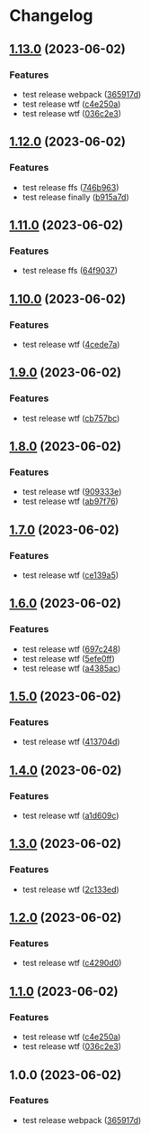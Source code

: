 # Changelog

## [1.13.0](https://github.com/wholesome-ghoul/allaround-configs/compare/configs-webpack-v1.12.0...configs-webpack-v1.13.0) (2023-06-02)


### Features

* test release webpack ([365917d](https://github.com/wholesome-ghoul/allaround-configs/commit/365917d5e057afdcd968fd630a941b4d121b0d05))
* test release wtf ([c4e250a](https://github.com/wholesome-ghoul/allaround-configs/commit/c4e250a5302b03e1894cad87a891e2a8ad17f28b))
* test release wtf ([036c2e3](https://github.com/wholesome-ghoul/allaround-configs/commit/036c2e377a55aca3fd71cf8b08a77910677051f8))

## [1.12.0](https://github.com/wholesome-ghoul/allaround-configs/compare/configs-webpack-v1.11.0...configs-webpack-v1.12.0) (2023-06-02)


### Features

* test release ffs ([746b963](https://github.com/wholesome-ghoul/allaround-configs/commit/746b9639ee6ee96a0058c35f95e799e01d7f6a87))
* test release finally ([b915a7d](https://github.com/wholesome-ghoul/allaround-configs/commit/b915a7dffef4384dc9bbc51fd0f8657aa4082abb))

## [1.11.0](https://github.com/wholesome-ghoul/allaround-configs/compare/configs-webpack-v1.10.0...configs-webpack-v1.11.0) (2023-06-02)


### Features

* test release ffs ([64f9037](https://github.com/wholesome-ghoul/allaround-configs/commit/64f90373c0bbb5ca7140a91835efeda9b879cff2))

## [1.10.0](https://github.com/wholesome-ghoul/allaround-configs/compare/configs-webpack-v1.9.0...configs-webpack-v1.10.0) (2023-06-02)


### Features

* test release wtf ([4cede7a](https://github.com/wholesome-ghoul/allaround-configs/commit/4cede7ab5e7c22a1ccd82f07494bcc8ee0f3586a))

## [1.9.0](https://github.com/wholesome-ghoul/allaround-configs/compare/configs-webpack-v1.8.0...configs-webpack-v1.9.0) (2023-06-02)


### Features

* test release wtf ([cb757bc](https://github.com/wholesome-ghoul/allaround-configs/commit/cb757bc85f3241bc49461fe537b2c08b63c16833))

## [1.8.0](https://github.com/wholesome-ghoul/allaround-configs/compare/configs-webpack-v1.7.0...configs-webpack-v1.8.0) (2023-06-02)


### Features

* test release wtf ([909333e](https://github.com/wholesome-ghoul/allaround-configs/commit/909333e1ddb82707ca8e5ac8049560a4b88302f2))
* test release wtf ([ab97f76](https://github.com/wholesome-ghoul/allaround-configs/commit/ab97f76597bc8afa64b815275a8817de2b29bd29))

## [1.7.0](https://github.com/wholesome-ghoul/allaround-configs/compare/configs-webpack-v1.6.0...configs-webpack-v1.7.0) (2023-06-02)


### Features

* test release wtf ([ce139a5](https://github.com/wholesome-ghoul/allaround-configs/commit/ce139a5758ead2d5ce2cec16af9266d0ffe7a653))

## [1.6.0](https://github.com/wholesome-ghoul/allaround-configs/compare/configs-webpack-v1.5.0...configs-webpack-v1.6.0) (2023-06-02)


### Features

* test release wtf ([697c248](https://github.com/wholesome-ghoul/allaround-configs/commit/697c248e7b21b05698c844b88e77f48f3e24c3b3))
* test release wtf ([5efe0ff](https://github.com/wholesome-ghoul/allaround-configs/commit/5efe0ffb597577e73fc60e479503686e4767612d))
* test release wtf ([a4385ac](https://github.com/wholesome-ghoul/allaround-configs/commit/a4385ac8334b40aedfca0fa55b48b33e6f760d32))

## [1.5.0](https://github.com/wholesome-ghoul/allaround-configs/compare/configs-webpack-v1.4.0...configs-webpack-v1.5.0) (2023-06-02)


### Features

* test release wtf ([413704d](https://github.com/wholesome-ghoul/allaround-configs/commit/413704d61f8e93d8ed0b7c0f3a82a30444b78df6))

## [1.4.0](https://github.com/wholesome-ghoul/allaround-configs/compare/configs-webpack-v1.3.0...configs-webpack-v1.4.0) (2023-06-02)


### Features

* test release wtf ([a1d609c](https://github.com/wholesome-ghoul/allaround-configs/commit/a1d609c877efd837e6851201ca794c8efbf37170))

## [1.3.0](https://github.com/wholesome-ghoul/allaround-configs/compare/configs-webpack-v1.2.0...configs-webpack-v1.3.0) (2023-06-02)


### Features

* test release wtf ([2c133ed](https://github.com/wholesome-ghoul/allaround-configs/commit/2c133ed5c3b642423db71b79ea496d1cad42e6a6))

## [1.2.0](https://github.com/wholesome-ghoul/allaround-configs/compare/configs-webpack-v1.1.0...configs-webpack-v1.2.0) (2023-06-02)


### Features

* test release wtf ([c4290d0](https://github.com/wholesome-ghoul/allaround-configs/commit/c4290d0b1b3ab3acb0da0111e2f1c738ec5864a7))

## [1.1.0](https://github.com/wholesome-ghoul/allaround-configs/compare/configs-webpack-v1.0.0...configs-webpack-v1.1.0) (2023-06-02)


### Features

* test release wtf ([c4e250a](https://github.com/wholesome-ghoul/allaround-configs/commit/c4e250a5302b03e1894cad87a891e2a8ad17f28b))
* test release wtf ([036c2e3](https://github.com/wholesome-ghoul/allaround-configs/commit/036c2e377a55aca3fd71cf8b08a77910677051f8))

## 1.0.0 (2023-06-02)


### Features

* test release webpack ([365917d](https://github.com/wholesome-ghoul/allaround-configs/commit/365917d5e057afdcd968fd630a941b4d121b0d05))
